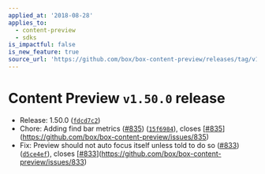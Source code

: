 ```yaml
---
applied_at: '2018-08-28'
applies_to:
  - content-preview
  - sdks
is_impactful: false
is_new_feature: true
source_url: 'https://github.com/box/box-content-preview/releases/tag/v1.50.0'
---
```


# Content Preview `v1.50.0` release


* Release: 1.50.0 ([`fdcd7c2`](https://github.com/box/box-content-preview/commit[`fdcd7c2`](https://github.com/box/box-content-preview/commit/fdcd7c2)))
* Chore: Adding find bar metrics ([#835](https://github.com/box/box-content-preview/pull/835)) ([`15f6984`](https://github.com/box/box-content-preview/commit[`15f6984`](https://github.com/box/box-content-preview/commit/15f6984))), closes [[#835](https://github.com/box/box-content-preview/pull/835)](https://github.com/box/box-content-preview/issues/835)
* Fix: Preview should not auto focus itself unless told to do so ([#833](https://github.com/box/box-content-preview/pull/833)) ([`d5ce4ef`](https://github.com/box/box-content-preview/commit[`d5ce4ef`](https://github.com/box/box-content-preview/commit/d5ce4ef))), closes [[#833](https://github.com/box/box-content-preview/pull/833)](https://github.com/box/box-content-preview/issues/833)



